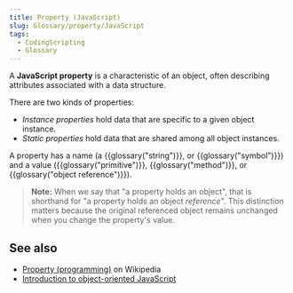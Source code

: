 ```yaml
---
title: Property (JavaScript)
slug: Glossary/property/JavaScript
tags:
  - CodingScripting
  - Glossary
---
```

A **JavaScript property** is a characteristic of an object, often describing attributes associated with a data structure.

There are two kinds of properties:

- _Instance properties_ hold data that are specific to a given object instance.
- _Static properties_ hold data that are shared among all object instances.

A property has a name (a {{glossary("string")}}, or {{glossary("symbol")}}) and a value ({{glossary("primitive")}}, {{glossary("method")}}, or {{glossary("object reference")}}).

> **Note:** When we say that "a property holds an object", that is shorthand for "a property holds an object _reference_".  This distinction matters because the original referenced object remains unchanged when you change the property's value.

## See also

- [Property (programming)](https://en.wikipedia.org/wiki/Property_(programming)) on Wikipedia
- [Introduction to object-oriented JavaScript](/en-US/docs/Learn/JavaScript/Objects)
